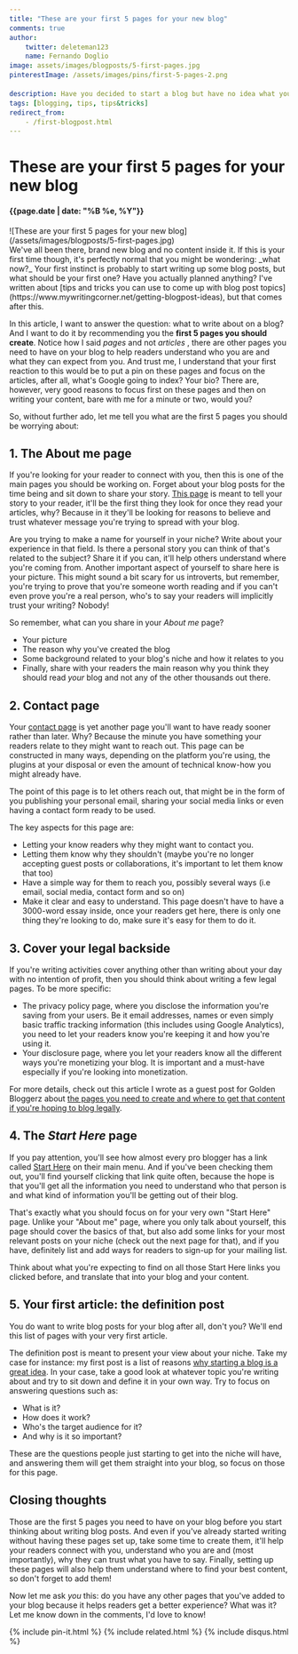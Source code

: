 ```yaml
---
title: "These are your first 5 pages for your new blog"
comments: true
author:
    twitter: deleteman123
    name: Fernando Doglio
image: assets/images/blogposts/5-first-pages.jpg
pinterestImage: /assets/images/pins/first-5-pages-2.png

description: Have you decided to start a blog but have no idea what your first blog post will be? These are the first 5 pages for you to work on in your brand new blog.
tags: [blogging, tips, tips&tricks]
redirect_from:
    - /first-blogpost.html
---
```


# These are your first 5 pages for your new blog
#### {{page.date | date: "%B %e, %Y"}}

<div class="post-header-img" markdown="1">
![These are your first 5 pages for your new blog](/assets/images/blogposts/5-first-pages.jpg)
</div>
We've all been there, brand new blog and no content inside it. If this is your first time though, it's perfectly normal that you might be wondering: _what now?_
Your first instinct is probably to start writing up some blog posts, but what should be your first one? Have you actually planned anything? I've written about [tips and tricks you can use to come up with blog post topics](https://www.mywritingcorner.net/getting-blogpost-ideas), but that comes after this.

In this article, I want to answer the question: what to write about on a blog? And I want to do it by recommending you the **first 5 pages you should create**. 
Notice how I said _pages_ and not _articles_ , there are other pages you need to have on your blog to help readers understand who you are and what they can expect from you. And trust me, I understand that your first reaction to this would be to put a pin on these pages and focus on the articles, after all, what's Google going to index? Your bio? There are, however, very good reasons to focus first on these pages and then on writing your content, bare with me for a minute or two, would you?

So, without further ado, let me tell you what are the first 5 pages you should be worrying about:

## 1. The About me page
If you're looking for your reader to connect with you, then this is one of the main pages you should be working on. Forget about your blog posts for the time being and sit down to share your story.
[This page](https://www.mywritingcorner.net/about) is meant to tell your story to your reader, it'll be the first thing they look for once they read your articles, why? Because in it they'll be looking for reasons to believe and trust whatever message you're trying to spread with your blog. 

Are you trying to make a name for yourself in your niche? Write about your experience in that field. Is there a personal story you can think of that's related to the subject? Share it if you can, it'll help others understand where you're coming from.
Another important aspect of yourself to share here is your picture. This might sound a bit scary for us introverts, but remember, you're trying to prove that you're someone worth reading and if you can't even prove you're a real person, who's to say your readers will implicitly trust your writing? Nobody!

So remember, what can you share in your _About me_ page?

+ Your picture
+ The reason why you've created the blog
+ Some background related to your blog's niche and how it relates to you
+ Finally, share with your readers the main reason why you think they should read _your_ blog and not any of the other thousands out there.

## 2. Contact page
Your [contact page](https://www.mywritingcorner.net/contact) is yet another page you'll want to have ready sooner rather than later. Why? Because the minute you have something your readers relate to they might want to reach out. 
This page can be constructed in many ways, depending on the platform you're using, the plugins at your disposal or even the amount of technical know-how you might already have.

The point of this page is to let others reach out, that might be in the form of you publishing your personal email, sharing your social media links or even having a contact form ready to be used.

The key aspects for this page are:

+ Letting your know readers why they might want to contact you.
+ Letting them know why they shouldn't (maybe you're no longer accepting guest posts or collaborations, it's important to let them know that too)
+ Have a simple way for them to reach you, possibly several ways (i.e email, social media, contact form and so on)
+ Make it clear and easy to understand. This page doesn't have to have a 3000-word essay inside, once your readers get here, there is only one thing they're looking to do, make sure it's easy for them to do it.

## 3. Cover your legal backside
If you're writing activities cover anything other than writing about your day with no intention of profit, then you should think about writing a few legal pages. To be more specific: 

+ The privacy policy page, where you disclose the information you're saving from your users. Be it email addresses, names or even simply basic traffic tracking information (this includes using Google Analytics), you need to let your readers know you're keeping it and how you're using it.
+ Your disclosure page, where you let your readers know all the different ways you're monetizing your blog. It is important and a must-have especially if you're looking into monetization.

For more details, check out this article I wrote as a guest post for Golden Bloggerz about [the pages you need to create and where to get that content if you're hoping to blog legally](https://www.goldenbloggerz.com/blogging-legally/). 

## 4. The _Start Here_ page
If you pay attention, you'll see how almost every pro blogger has a link called [Start Here](https://www.mywritingcorner.net/start-here) on their main menu. And if you've been checking them out, you'll find yourself clicking that link quite often, because the hope is that you'll get all the information you need to understand who that person is and what kind of information you'll be getting out of their blog.

That's exactly what you should focus on for your very own "Start Here" page. Unlike your "About me" page, where you only talk about yourself, this page should cover the basics of that, but also add some links for your most relevant posts on your niche (check out the next page for that), and if you have, definitely list and add ways for readers to sign-up for your mailing list.

Think about what you're expecting to find on all those Start Here links you clicked before, and translate that into your blog and your content.

## 5. Your first article: the definition post
You do want to write blog posts for your blog after all, don't you? We'll end this list of pages with your very first article. 

The definition post is meant to present your view about your niche. Take my case for instance: my first post is a list of reasons [why starting a blog is a great idea](https://www.mywritingcorner.net/should-i-start-a-blog). In your case, take a good look at whatever topic you're writing about and try to sit down and define it in your own way. Try to focus on answering questions such as:
+ What is it?
+ How does it work?
+ Who's the target audience for it?
+ And why is it so important?

These are the questions people just starting to get into the niche will have, and answering them will get them straight into your blog, so focus on those for this page. 


## Closing thoughts
Those are the first 5 pages you need to have on your blog before you start thinking about writing blog posts. And even if you've already started writing without having these pages set up, take some time to create them, it'll help your readers connect with you, understand who you are and (most importantly), why they can trust what you have to say.
Finally, setting up these pages will also help them understand where to find your best content, so don't forget to add them!

Now let me ask _you_ this: do you have any other pages that you've added to your blog because it helps readers get a better experience? What was it? Let me know down in the comments, I'd love to know!

<div class="sharethis-inline-share-buttons"></div>
                        
{% include pin-it.html %}
{% include related.html %}
{% include disqus.html %}